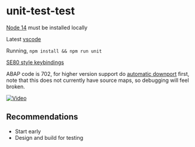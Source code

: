 # unit-test-test

[Node 14](https://nodejs.org/en/download/) must be installed locally

Latest [vscode](https://code.visualstudio.com/)

Running, `npm install && npm run unit`

[SE80 style keybindings](https://github.com/larshp/editor_settings/blob/main/keybindings.json)

ABAP code is 702, for higher version support do [automatic downport](https://rules.abaplint.org/downport/) first, note that this does not currently have source maps, so debugging will feel broken.

[![Video](https://img.youtube.com/vi/HusU0-A3Al8/0.jpg)](https://www.youtube.com/watch?v=HusU0-A3Al8)

## Recommendations

* Start early
* Design and build for testing
